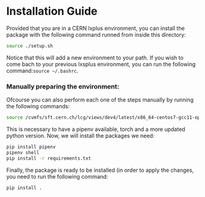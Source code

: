 # Installation Guide

Provided that you are in a CERN lxplus environment, you can install the package with the following command runned from inside this directory:

```bash
source ./setup.sh
```
 
Notice that this will add a new environment to your path. If you wish to come bach to your previous lxsplus environment, you can run the following command:```source ~/.bashrc```. 

### Manually preparing the environment:
Ofcourse you can also perform each one of the steps manually by running the following commands:

```bash
source /cvmfs/sft.cern.ch/lcg/views/dev4/latest/x86_64-centos7-gcc11-opt/setup.sh
```
This is necessary to have a pipenv available, torch and a more updated python version. Now, we will install the packages we need:

```bash
pip install pipenv
pipenv shell
pip install -r requirements.txt
```

Finally, the package is ready to be installed (in order to apply the changes, you need to run the following command:

```bash
pip install .
```


